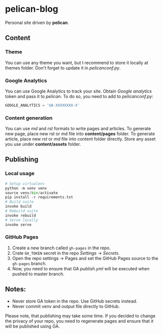 # pelican-blog

Personal site driven by __pelican__.

## Content

### Theme

You can use any theme you want, but I recommend to store it locally at themes folder. Don't forget to update it in _pelicanconf.py_.

### Google Analytics

You can use Google Analytics to track your site. Obtain _Google analytics_ token and pass it to _pelican_. To do so, you need to add to _pelicanconf.py_:

```python
GOOGLE_ANALYTICS = 'UA-XXXXXXXX-X'
```

### Content generation

You can use _md_ and _rst_ formats to write pages and articles. To generate new page, place new rst or md file into __content/pages__ folder. To generate article, place new _rst_ or _md_ file into content folder directly. Store any asset you use under __content/assets__ folder.

## Publishing

### Local usage

```python
# Setup virtualenv
python -m venv venv
source venv/bin/activate
pip install -r requirements.txt
# Build suite
invoke build
# Rebuild suite
invoke rebuild
# Serve locally
invoke serve
```

### GitHub Pages

1. Create a new branch called `gh-pages` in the repo.
2. Crate `GH_TOKEN` secret in the repo _Settings_ -> _Secrets_.
3. Open the repo settings -> Pages and set the GitHub Pages source to the `gh-pages` branch.
4. Now, you need to ensure that GA _publish.yml_ will be executed when pushed to master branch.

## Notes:

- Never store GA token in the repo. Use GitHub secrets instead. 
- Never commit venv and output file directly to GitHub.

Please note, that publishing may take some time. If you decided to change the privacy of your repo, you need to regenerate pages and ensure that it will be published using GA.